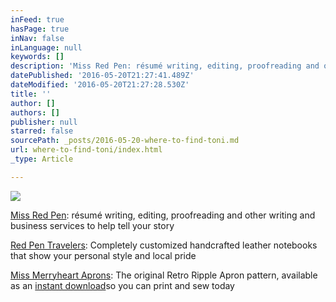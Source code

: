 ```yaml
---
inFeed: true
hasPage: true
inNav: false
inLanguage: null
keywords: []
description: 'Miss Red Pen: résumé writing, editing, proofreading and other writing and business services to help tell your story'
datePublished: '2016-05-20T21:27:41.489Z'
dateModified: '2016-05-20T21:27:28.530Z'
title: ''
author: []
authors: []
publisher: null
starred: false
sourcePath: _posts/2016-05-20-where-to-find-toni.md
url: where-to-find-toni/index.html
_type: Article

---
```

![](https://the-grid-user-content.s3-us-west-2.amazonaws.com/0138bfc6-baf1-4c38-89c7-d34e7277778a.png)

[Miss Red Pen][0]: résumé writing, editing, proofreading and other writing and business services to help tell your story

[Red Pen Travelers][1]: Completely customized handcrafted leather notebooks that show your personal style and local pride

[Miss Merryheart Aprons][2]: The original Retro Ripple Apron pattern, available as an [instant download][3]so you can print and sew today

[0]: http://missredpen.com/
[1]: http://redpentravelers.com/
[2]: http://missmerryheartaprons.com/
[3]: http://www.craftsy.com/pattern/sewing/other/retro-ripple-apron-sewing-pattern/115660